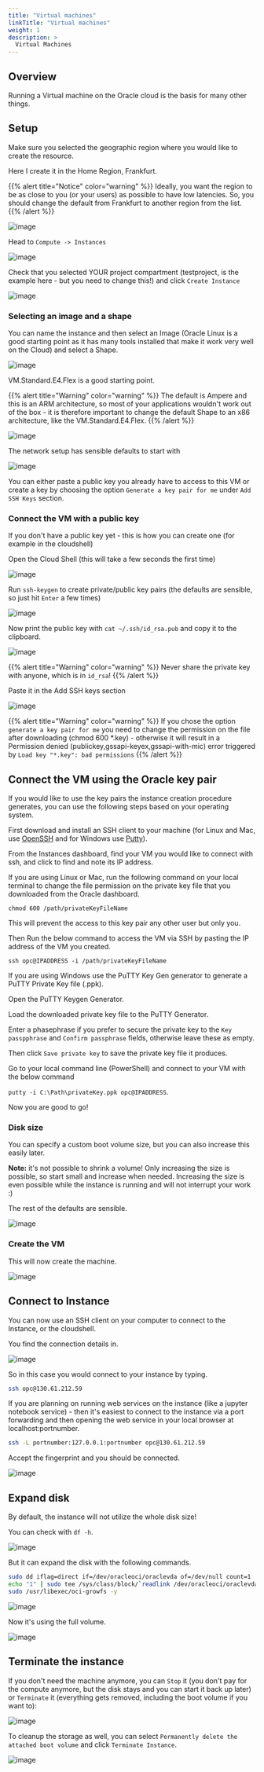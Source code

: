 ```yaml
---
title: "Virtual machines"
linkTitle: "Virtual machines"
weight: 1
description: >
  Virtual Machines
---
```


## Overview

Running a Virtual machine on the Oracle cloud is the basis for many other
things.

## Setup

Make sure you selected the geographic region where you would like to create the
resource.

Here I create it in the Home Region, Frankfurt. 


{{% alert title="Notice" color="warning" %}}
Ideally, you want the region to be as close to you (or your users) as possible to have low latencies. So, you should change the default from Frankfurt to another region from the list.
{{% /alert %}} 

![image](https://user-images.githubusercontent.com/4021595/157349780-69fdf973-d4aa-4850-9f49-8ecca369f399.png)

Head to `Compute -> Instances`

![image](https://user-images.githubusercontent.com/4021595/157349177-12c719c9-0285-489f-9e42-9d6b82b520c0.png)

Check that you selected YOUR project compartment (testproject, is the example
here - but you need to change this!) and click `Create Instance`

![image](https://user-images.githubusercontent.com/4021595/157349261-28eb8f1e-44ff-4939-9ec5-af8e1b37b90c.png)

### Selecting an image and a shape

You can name the instance and then select an Image (Oracle Linux is a good
starting point as it has many tools installed that make it work very well on the
Cloud) and select a Shape.

![image](https://user-images.githubusercontent.com/4021595/157349502-ac932a4e-82b1-410e-8785-56e6e9ae147b.png)

VM.Standard.E4.Flex is a good starting point. 


{{% alert title="Warning" color="warning" %}}
The default is Ampere and this is an ARM architecture, so most of your applications wouldn't work out of the box - it is therefore important to change the default Shape to an x86 architecture, like the VM.Standard.E4.Flex.
{{% /alert %}} 

![image](https://user-images.githubusercontent.com/4021595/157349484-eff7d3ec-3f5d-4a6d-b020-a93e63d30745.png)

The network setup has sensible defaults to start with

![image](https://user-images.githubusercontent.com/4021595/157349579-b23e4815-2b65-44f9-9f46-53b496b60425.png)

You can either paste a public key you already have to access to this VM or create a key by choosing the option `Generate a key pair for me` under `Add SSH Keys` section. 

### Connect the VM with a public key

If you don't have a public key yet - this is how you can create one (for example in
the cloudshell)

Open the Cloud Shell (this will take a few seconds the first time)

![image](https://user-images.githubusercontent.com/4021595/157349825-f77d4e77-aba9-4578-beb8-fde536332d5b.png)

Run `ssh-keygen` to create private/public key pairs (the defaults are sensible,
so just hit `Enter` a few times)

![image](https://user-images.githubusercontent.com/4021595/157350101-0b01d89a-f839-473d-8d6e-6c312e1cfb16.png)

Now print the public key with `cat ~/.ssh/id_rsa.pub` and copy it to the
clipboard.

![image](https://user-images.githubusercontent.com/4021595/157350191-67f4bc21-5c62-4b28-b2e0-3076cec65c60.png)

{{% alert title="Warning" color="warning" %}}
Never share the private key with anyone, which is in `id_rsa`!
{{% /alert %}}

Paste it in the Add SSH keys section

![image](https://user-images.githubusercontent.com/4021595/157350315-ee920db6-0bf2-45de-9dd3-3f96c9bbc8fc.png)

{{% alert title="Warning" color="warning" %}}
If you chose the option `generate a key pair for me` you need to change the permission on the file after downloading (chmod 600 *.key) - otherwise it will result in a Permission denied (publickey,gssapi-keyex,gssapi-with-mic) error triggered by `Load key "*.key": bad permissions`
{{% /alert %}} 



## Connect the VM using the Oracle key pair

If you would like to use the key pairs the instance creation procedure generates, you can use the following steps based on your operating system.

First download and install an SSH client to your machine (for Linux and Mac, use [OpenSSH](https://www.ibm.com/links?url=https%3A%2F%2Fwww.openssh.com%2F) and for Windows use [Putty](https://www.ibm.com/links?url=https%3A%2F%2Fwww.putty.org%2F)).

From the Instances dashboard, find your VM you would like to connect with ssh, and click to find and note its IP address.

If you are using Linux or Mac, run the following command on your local terminal to change the file permission on the private key file that you downloaded from the Oracle dashboard. 

`chmod 600 /path/privateKeyFileName`

This will prevent the access to this key pair any other user but only you.

Then Run the below command to access the VM via SSH by pasting the IP address of the VM you created. 

`ssh opc@IPADDRESS -i /path/privateKeyFileName`


If you are using Windows use the PuTTY Key Gen generator to generate a PuTTY Private Key file (.ppk). 

Open the PuTTY Keygen Generator. 

Load the downloaded private key file to the PuTTY Generator. 

Enter a phasephrase if you prefer to secure the private key to the `Key passpphrase` and `Confirm passphrase` fields, otherwise leave these as empty.

Then click `Save private key` to save the private key file it produces. 

Go to your local command line (PowerShell) and connect to your VM with the below command

`putty -i C:\Path\privateKey.ppk opc@IPADDRESS`.

Now you are good to go! 












### Disk size

You can specify a custom boot volume size, but you can also increase this easily
later.

**Note:** it's not possible to shrink a volume! Only increasing the size is
possible, so start small and increase when needed. Increasing the size is even possible while the instance is running and will not interrupt your work :)

The rest of the defaults are
sensible.

![image](https://user-images.githubusercontent.com/4021595/157350468-7eac6e01-bbc7-48e3-9fbd-fc0ac01b2476.png)

### Create the VM

This will now create the machine.

![image](https://user-images.githubusercontent.com/4021595/157350580-aaf564d0-8619-4122-82be-12bce8b3c47d.png)

## Connect to Instance

You can now use an SSH client on your computer to connect to the Instance, or
the cloudshell.

You find the connection details in.

![image](https://user-images.githubusercontent.com/4021595/157351454-d888fd88-130b-40fe-986f-46e451d569ae.png)

So in this case you would connect to your instance by typing.

```bash
ssh opc@130.61.212.59
```

If you are planning on running web services on the instance (like a jupyter notebook service) - then it's easiest to connect to the instance via a port forwarding and then opening the web service in your local browser at localhost:portnumber.

```bash
ssh -L portnumber:127.0.0.1:portnumber opc@130.61.212.59
```

Accept the fingerprint and you should be connected.

![image](https://user-images.githubusercontent.com/4021595/157351631-ea6d6e0e-bf8c-4816-99bd-b92b89b033cd.png)



## Expand disk

By default, the instance will not utilize the whole disk size!

You can check with `df -h`.

![image](https://user-images.githubusercontent.com/4021595/157351914-38855be5-9b2a-4883-bfc4-768890fd1f8e.png)

But it can expand the disk with the following commands.

```bash
sudo dd iflag=direct if=/dev/oracleoci/oraclevda of=/dev/null count=1
echo "1" | sudo tee /sys/class/block/`readlink /dev/oracleoci/oraclevda | cut -d'/' -f 2`/device/rescan
sudo /usr/libexec/oci-growfs -y
```

![image](https://user-images.githubusercontent.com/4021595/157352261-3d30774a-4052-4e12-846a-133f4f8ffa98.png)

Now it's using the full volume.

![image](https://user-images.githubusercontent.com/4021595/157352396-a3a4a3a9-38a7-49d5-a18b-880c058bbc2d.png)

## Terminate the instance

If you don't need the machine anymore, you can `Stop` it (you don't pay for the compute anymore, but the disk stays and you can start it back up later) or `Terminate` it (everything gets removed, including the boot volume if you want to):

![image](https://user-images.githubusercontent.com/4021595/157352624-f3b2b358-1f3d-4388-bf2f-6fc417d4a439.png)

To cleanup the storage as well, you can select
`Permanently delete the attached boot volume` and click `Terminate Instance`.

![image](https://user-images.githubusercontent.com/4021595/157352698-9788c610-b5f1-43bf-95e7-ca444e8813fb.png)

